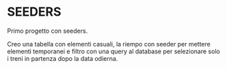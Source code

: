 # SEEDERS

Primo progetto con seeders. 

Creo una tabella con elementi casuali, la riempo con seeder per mettere elementi temporanei e filtro con una query al database per selezionare solo i treni in partenza dopo la data odierna.
